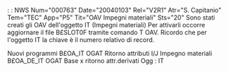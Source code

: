  :  : NWS Num="000763" Date="20040103" Rel="V2R1" Atr="S. Capitanio" Tem="TEC" App="P5" Tit="OAV Impegni materiali" Sts="20"
Sono stati creati gli OAV dell'oggetto IT (Impegni materiali)
Per attivarli occorre aggiornare il file B£SLOT0F tramite comando T OAV.
Ricordo che per l'oggetto IT la chiave è il numero relativo di record.

Nuovi programmi
B£OA_IT              OGAT Ritorno attributi I/J Impegno materiali
B£OA_DE_IT           OGAT Base x ritorno attr.derivati Ogg : IT
